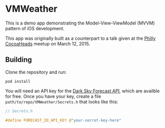 # VMWeather #

This is a demo app demonstrating the Model-View-ViewModel (MVVM) pattern of iOS development.

This app was originally built as a counterpart to a talk given at the [Philly CocoaHeads](http://phillycocoa.org/) meetup on March 12, 2015.

## Building ##

Clone the repository and run:

`pod install`

You will need an API key for the [Dark Sky Forecast API](https://developer.forecast.io/), which are availble for free. Once you have your key, create a file `path/to/repo/VMWeather/Secrets.h` that looks like this:

```c
// Secrets.h

#define FORECAST_IO_API_KEY @"your-secret-key-here"

```